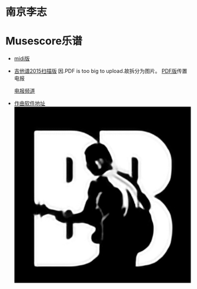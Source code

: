 
# 南京李志
# Musescore乐谱
- [midi版](Scores/)
- [吉他谱2015扫描版](images/)
  因.PDF is too big to upload.故拆分为图片。
   [PDF版](https://t.me/lizhiBB/403)传置电报
  
  [电报频道](https://t.me/lizhiBB)
- [作曲软件地址](https://musescore.org/)
![logo](logo.png)
